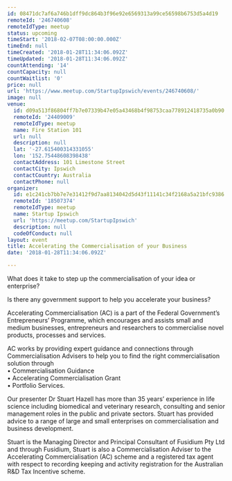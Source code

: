 ```yaml
---
id: 08471dc7af6a746b1dff9dc864b3f96e92e6569313a99ce56598b6753d5a4d19
remoteId: '246740608'
remoteIdType: meetup
status: upcoming
timeStart: '2018-02-07T08:00:00.000Z'
timeEnd: null
timeCreated: '2018-01-28T11:34:06.092Z'
timeUpdated: '2018-01-28T11:34:06.092Z'
countAttending: '14'
countCapacity: null
countWaitlist: '0'
price: null
url: 'https://www.meetup.com/StartupIpswich/events/246740608/'
image: null
venue:
  id: d09a513f86804ff7b7e07339b47e05a43468b4f98753caa778912418735a0b90
  remoteId: '24409009'
  remoteIdType: meetup
  name: Fire Station 101
  url: null
  description: null
  lat: '-27.615400314331055'
  lon: '152.75448608398438'
  contactAddress: 101 Limestone Street
  contactCity: Ipswich
  contactCountry: Australia
  contactPhone: null
organizer:
  id: e1c241cb7bb7e7e31412f9d7aa8134042d5d43f11141c34f2168a5a21bfc9386
  remoteId: '18507374'
  remoteIdType: meetup
  name: Startup Ipswich
  url: 'https://meetup.com/StartupIpswich'
  description: null
  codeOfConduct: null
layout: event
title: Accelerating the Commercialisation of your Business
date: '2018-01-28T11:34:06.092Z'

---
```

<p>What does it take to step up the commercialisation of your idea or enterprise?</p> <p>Is there any government support to help you accelerate your business?</p> <p>Accelerating Commercialisation (AC) is a part of the Federal Government’s Entrepreneurs’ Programme, which encourages and assists small and medium businesses, entrepreneurs and researchers to commercialise novel products, processes and services.</p> <p>AC works by providing expert guidance and connections through Commercialisation Advisers to help you to find the right commercialisation solution through<br/>• Commercialisation Guidance<br/>• Accelerating Commercialisation Grant<br/>• Portfolio Services.</p> <p>Our presenter Dr Stuart Hazell has more than 35 years’ experience in life science including biomedical and veterinary research, consulting and senior management roles in the public and private sectors. Stuart has provided advice to a range of large and small enterprises on commercialisation and business development.</p> <p>Stuart is the Managing Director and Principal Consultant of Fusidium Pty Ltd and through Fusidium, Stuart is also a Commercialisation Adviser to the Accelerating Commercialisation (AC) scheme and a registered tax agent with respect to recording keeping and activity registration for the Australian R&amp;D Tax Incentive scheme.</p>
